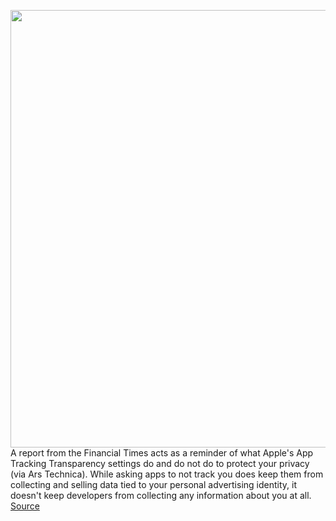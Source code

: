 <img src='https://cdn.vox-cdn.com/thumbor/HR9ydJFYX3iP2CrAYraZe8DpprI=/0x0:1920x1080/1200x800/filters:focal(807x387:1113x693)/cdn.vox-cdn.com/uploads/chorus_image/image/70259173/FB_ATT_Prompt.001.0.png' width='700px' /><br/>
A report from the Financial Times acts as a reminder of what Apple's App Tracking Transparency settings do and do not do to protect your privacy (via Ars Technica). While asking apps to not track you does keep them from collecting and selling data tied to your personal advertising identity, it doesn't keep developers from collecting any information about you at all.
<a href='https://www.theverge.com/2021/12/11/22828713/apple-app-tracking-transparancy-psa-privacy-ads-cohorts'> Source <a/>